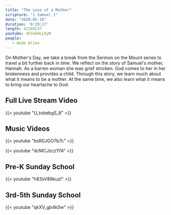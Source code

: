 ```yaml
---
title: "The Love of a Mother"
scripture: "1 Samuel 1"
date: "2020-05-10"
duration: '0:29:17' 
length: 42169237
youtube: 4V7wkHLLKyM
people:
   - Wade Allen
---
```


On Mother's Day, we take a break from the Sermon on the Mount series to travel a bit further back in time. We reflect on the story of Samuel's mother, Hannah. As a barren woman she was grief stricken. God comes to her in her brokenness and provides a child. Through this story, we learn much about what it means to be a mother. At the same time, we also learn what it means to bring our heartache to God.

## Full Live Stream Video

{{< youtube "U_tobebgS_8" >}}

## Music Videos

{{< youtube "bsR0JGO7b7c" >}}

{{< youtube "dcMCJzczYfA" >}}

## Pre-K Sunday School

{{< youtube "h83sV89kuzI" >}}

## 3rd-5th Sunday School

{{< youtube "qkXV_gb4k5w" >}}
